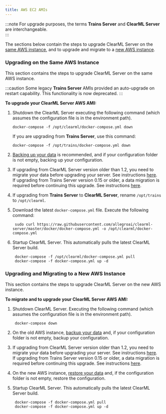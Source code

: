 ```yaml
---
title: AWS EC2 AMIs
---
```


:::note 
For upgrade purposes, the terms **Trains Server** and **ClearML Server** are interchangeable.  
:::
 
The sections below contain the steps to upgrade ClearML Server on the [same AWS instance](#upgrading-on-the-same-aws-instance), and 
to upgrade and migrate to a [new AWS instance](#upgrading-and-migrating-to-a-new-aws-instance).

### Upgrading on the Same AWS Instance

This section contains the steps to upgrade ClearML Server on the same AWS instance.

:::caution
Some legacy **Trains Server** AMIs provided an auto-upgrade on restart capability. This functionality is now deprecated.
:::

**To upgrade your ClearML Server AWS AMI:**

1. Shutdown the ClearML Server executing the following command (which assumes the configuration file is in the environment path). 
    
       docker-compose -f /opt/clearml/docker-compose.yml down

   If you are upgrading from **Trains Server**, use this command:

       docker-compose -f /opt/trains/docker-compose.yml down

1. [Backing up your data](clearml_server_aws_ec2_ami.md#backing-up-and-restoring-data-and-configuration) is recommended, 
   and if your configuration folder is not empty, backing up your configuration.

1. If upgrading from ClearML Server version older than 1.2, you need to migrate your data before upgrading your server. See instructions [here](clearml_server_mongo44_migration.md).  
If upgrading from Trains Server version 0.15 or older, a data migration is required before continuing this upgrade. See instructions [here](clearml_server_es7_migration.md).
   
1. If upgrading from **Trains Server** to **ClearML Server**, rename `/opt/trains` to `/opt/clearml`.

1. Download the latest `docker-compose.yml` file. Execute the following command:

        sudo curl https://raw.githubusercontent.com/allegroai/clearml-server/master/docker/docker-compose.yml -o /opt/clearml/docker-compose.yml
        
1. Startup ClearML Server. This automatically pulls the latest ClearML Server build.

        docker-compose -f /opt/clearml/docker-compose.yml pull
        docker-compose -f docker-compose.yml up -d

### Upgrading and Migrating to a New AWS Instance

This section contains the steps to upgrade ClearML Server on the new AWS instance.

**To migrate and to upgrade your ClearML Server AWS AMI:**

1. Shutdown ClearML Server. Executing the following command (which assumes the configuration file is in the environment path).

        docker-compose down

1. On the old AWS instance, [backup your data](clearml_server_aws_ec2_ami.md#backing-up-and-restoring-data-and-configuration) 
   and, if your configuration folder is not empty, backup your configuration.

1. If upgrading from ClearML Server version older than 1.2, you need to migrate your data before upgrading your server. See instructions [here](clearml_server_mongo44_migration.md).  
   If upgrading from Trains Server version 0.15 or older, a data migration is required before continuing this upgrade. See instructions [here](clearml_server_es7_migration.md).

1. On the new AWS instance, [restore your data](clearml_server_aws_ec2_ami.md#backing-up-and-restoring-data-and-configuration) and, if the configuration folder is not empty, restore the 
   configuration.

1. Startup ClearML Server. This automatically pulls the latest ClearML Server build.

        docker-compose -f docker-compose.yml pull
        docker-compose -f docker-compose.yml up -d
